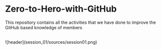 # Zero-to-Hero-with-GitHub
This repository contains all the activities that we have done to improve the GitHub based knowledge of members

<br>
![header](session_01/sources/session01.png)
